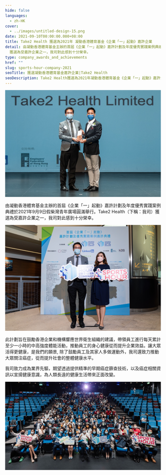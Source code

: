 ```yaml
---
hide: false
languages:
  - zh-HK
cover:
  - ../images/untitled-design-15.png
date: 2021-09-10T00:00:00.000+08:00
title: Take2 Health 獲選為2021年 凝動香港體育基金《企業「一」起動》嘉許企業
detail: 由凝動香港體育基金主辦的首屆《企業「一」起動》嘉許計劃及年度優秀實踐案例典禮於2021年9月9日假柴灣青年廣場圓滿舉行。Take2 Health
  獲選為受嘉許企業之一，我司對此感到十分榮幸。
type: company_awards_and_achievements
href: ""
slug: sports-hour-company-2021
seoTitle: 獲選凝動香港體育基金嘉許企業|Take2 Health
seoDescription: Take2 Health獲選為2021年凝動香港體育基金《企業「一」起動》嘉許企業，期望透過提供精準的早期癌症篩查技術，為大眾的健康帶來正面改變。
---
```

![](../images/award1.jpg)

由凝動香港體育基金主辦的首屆《企業「一」起動》嘉許計劃及年度優秀實踐案例典禮於2021年9月9日假柴灣青年廣場圓滿舉行。Take2 Health（下稱：我司）獲選為受嘉許企業之一，我司對此感到十分榮幸。

![](../images/award2.jpg)

此計劃旨在鼓勵香港企業和機構響應世界衛生組織的建議，帶領員工進行每天累計至少一小時的中高強度體能活動，推動員工的身心健康從而提升企業效益。讓大眾活得更健康，是我們的願景, 除了鼓勵員工及其家人多做運動外，我司還致力推動大眾關注癌症，從而提升社會的整體健康水平。

我司致力成為業界先驅，期望透過提供精準的早期癌症篩查技術，以及癌症相關資訊以宣揚健康意識，為人類長遠的健康生活帶來正面改變。

![](../images/award5.jpg)